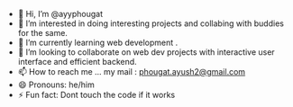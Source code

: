 - 👋 Hi, I’m @ayyphougat
- 👀 I’m interested in doing interesting projects and collabing with buddies for the same.
- 🌱 I’m currently learning web development .
- 💞️ I’m looking to collaborate on web dev projects with interactive user interface and efficient backend.
- 📫 How to reach me ... my mail : phougat.ayush2@gmail.com 
- 😄 Pronouns: he/him
- ⚡ Fun fact: Dont touch the code if it works 

<!---
ayyphougat/ayyphougat is a ✨ special ✨ repository because its `README.md` (this file) appears on your GitHub profile.
You can click the Preview link to take a look at your changes.
--->
